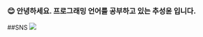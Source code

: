 ### 😊 안녕하세요. 프로그래밍 언어를 공부하고 있는 추성윤 입니다.

##SNS
<a href="https://www.instagram.com/mr_chuchu_3_/" target="_blank">
<img src="https://img.shields.io/badge/instagram-E4405F?style=flat-square&logo=instagram&logoColor=white"/>
